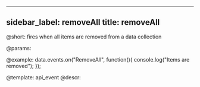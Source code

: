 
---
sidebar_label: removeAll
title: removeAll
---          

@short: fires when all items are removed from a data collection
	
@params:



@example:
data.events.on("RemoveAll", function(){
	console.log("Items are removed");
});


@template:	api_event
@descr:


